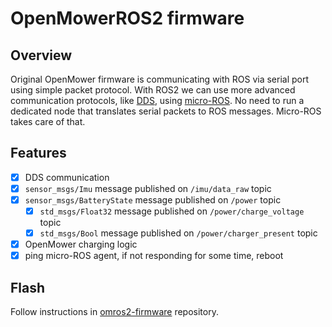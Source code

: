 # OpenMowerROS2 firmware

## Overview

Original OpenMower firmware is communicating with ROS via serial port using simple packet protocol.
With ROS2 we can use more advanced communication protocols, like [DDS](https://en.wikipedia.org/wiki/Data_Distribution_Service), using [micro-ROS](https://micro.ros.org/).
No need to run a dedicated node that translates serial packets to ROS messages.
Micro-ROS takes care of that.

## Features

* [x] DDS communication
* [x] `sensor_msgs/Imu` message published on `/imu/data_raw` topic
* [x] `sensor_msgs/BatteryState` message published on `/power` topic
  * [x] `std_msgs/Float32` message published on `/power/charge_voltage` topic
  * [x] `std_msgs/Bool` message published on `/power/charger_present` topic
* [x] OpenMower charging logic
* [x] ping micro-ROS agent, if not responding for some time, reboot

## Flash

Follow instructions in [omros2-firmware](https://github.com/jkaflik/omros2-firmware#build) repository.
